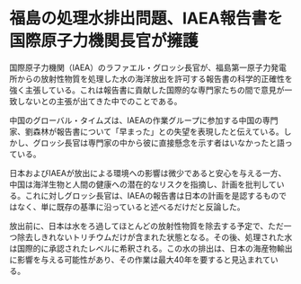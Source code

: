 # 福島の処理水排出問題、IAEA報告書を国際原子力機関長官が擁護

国際原子力機関（IAEA）のラファエル・グロッシ長官が、福島第一原子力発電所からの放射性物質を処理した水の海洋放出を許可する報告書の科学的正確性を強く主張している。これは報告書に貢献した国際的な専門家たちの間で意見が一致しないとの主張が出てきた中でのことである。

中国のグローバル・タイムズは、IAEAの作業グループに参加する中国の専門家、劉森林が報告書について「早まった」との失望を表現したと伝えている。しかし、グロッシ長官は専門家の中から彼に直接懸念を示す者はいなかったと語っている。

日本およびIAEAが放出による環境への影響は微少であると安心を与える一方、中国は海洋生物と人間の健康への潜在的なリスクを指摘し、計画を批判している。これに対しグロッシ長官は、IAEAの報告書は日本の計画を是認するものではなく、単に既存の基準に沿っていると述べるだけだと反論した。

放出前に、日本は水をろ過してほとんどの放射性物質を除去する予定で、ただ一つ除去しきれないトリチウムだけが含まれた状態となる。その後、処理された水は国際的に承認されたレベルに希釈される。この水の排出は、日本の海産物輸出に影響を与える可能性があり、その作業は最大40年を要すると見込まれている。